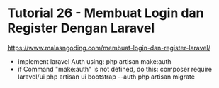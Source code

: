 # Tutorial 26 - Membuat Login dan Register Dengan Laravel
https://www.malasngoding.com/membuat-login-dan-register-laravel/

- implement laravel Auth using:
  php artisan make:auth
- if Command "make:auth" is not defined, do this:
  composer require laravel/ui
  php artisan ui bootstrap --auth
  php artisan migrate
